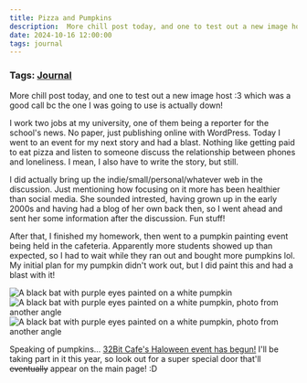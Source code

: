 ```yaml
---
title: Pizza and Pumpkins
description:  More chill post today, and one to test out a new image host :3 which was a good call bc the one I was going to use is actually down!
date: 2024-10-16 12:00:00
tags: journal
---
```

### Tags: [Journal](/blog/tag/journal)
More chill post today, and one to test out a new image host :3 which was a good call bc the one I was going to use is actually down!

I work two jobs at my university, one of them being a reporter for the school's news. No paper, just publishing online with WordPress. Today I went to an event for my next story and had a blast. Nothing like getting paid to eat pizza and listen to someone discuss the relationship between phones and loneliness. I mean, I also have to write the story, but still. 

I did actually bring up the indie/small/personal/whatever web in the discussion. Just mentioning how focusing on it more has been healthier than social media. She sounded intrested, having grown up in the early 2000s and having had a blog of her own back then, so I went ahead and sent her some information after the discussion. Fun stuff! 

After that, I finished my homework, then went to a pumpkin painting event being held in the cafeteria. Apparently more students showed up than expected, so I had to wait while they ran out and bought more pumpkins lol. My initial plan for my pumpkin didn't work out, but I did paint this and had a blast with it! 

<img src="https://i.postimg.cc/447kr25y/Bat-Pumpkin.jpg" alt="A black bat with purple eyes painted on a white pumpkin" class="responsive-small">

<img src="https://i.postimg.cc/MHdQ0ZFZ/Bat-Pumpkin2.jpg" alt="A black bat with purple eyes painted on a white pumpkin, photo from another angle" class="responsive-small">

<img src="https://i.postimg.cc/D02Gb45Y/Bat-Pumpkin3.jpg" alt="A black bat with purple eyes painted on a white pumpkin, photo from another angle" class="responsive-small">

Speaking of pumpkins... [32Bit Cafe's Haloween event has begun!](https://discourse.32bit.cafe/t/halloween-2024/1500) I'll be taking part in it this year, so look out for a super special door that'll ~~eventually~~ appear on the main page! :D